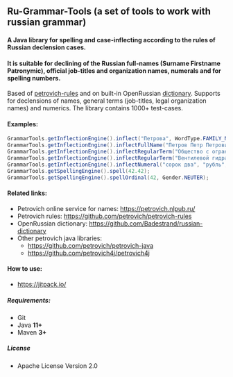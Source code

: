## Ru-Grammar-Tools (a set of tools to work with russian grammar)

#### A Java library for spelling and case-inflecting according to the rules of Russian declension cases.

#### It is suitable for declining of the Russian full-names (Surname Firstname Patronymic), official job-titles and organization names, numerals and for spelling numbers.

Based of [petrovich-rules](https://github.com/petrovich) and on built-in
OpenRussian [dictionary](https://github.com/Badestrand/russian-dictionary).
Supports for declensions of names, general terms (job-titles, legal organization names) and numerics. 
The library contains 1000+ test-cases.

#### Examples:

```java
GrammarTools.getInflectionEngine().inflect("Петрова", WordType.FAMILY_NAME, Case.PREPOSITIONAL, Gender.FEMALE, true, false);
GrammarTools.getInflectionEngine().inflectFullName("Петров Петр Петрович", Case.DATIVE);
GrammarTools.getInflectionEngine().inflectRegularTerm("Общество с ограниченной ответственностью Бёрнинг Мэн", Case.ACCUSATIVE, false);
GrammarTools.getInflectionEngine().inflectRegularTerm("Вентилевой гидравлического пресса", Case.ACCUSATIVE, true);
GrammarTools.getInflectionEngine().inflectNumeral("сорок два", "рубль", Case.INSTRUMENTAL);
GrammarTools.getSpellingEngine().spell(42.42);
GrammarTools.getSpellingEngine().spellOrdinal(42, Gender.NEUTER);
```

#### Related links:

- Petrovich online service for names: https://petrovich.nlpub.ru/
- Petrovich rules: https://github.com/petrovich/petrovich-rules
- OpenRussian dictionary: https://github.com/Badestrand/russian-dictionary 
- Other petrovich java libraries: 
  * https://github.com/petrovich/petrovich-java
  * https://github.com/petrovich4j/petrovich4j

#### How to use:
- https://jitpack.io/

##### Requirements:

- Git
- Java **11+**
- Maven **3+**

##### License

* Apache License Version 2.0